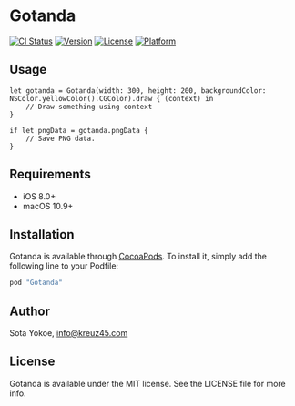 # Gotanda

[![CI Status](http://img.shields.io/travis/SotaYokoe/Gotanda.svg?style=flat)](https://travis-ci.org/SotaYokoe/Gotanda)
[![Version](https://img.shields.io/cocoapods/v/Gotanda.svg?style=flat)](http://cocoapods.org/pods/Gotanda)
[![License](https://img.shields.io/cocoapods/l/Gotanda.svg?style=flat)](http://cocoapods.org/pods/Gotanda)
[![Platform](https://img.shields.io/cocoapods/p/Gotanda.svg?style=flat)](http://cocoapods.org/pods/Gotanda)

## Usage

```
let gotanda = Gotanda(width: 300, height: 200, backgroundColor: NSColor.yellowColor().CGColor).draw { (context) in
    // Draw something using context
}

if let pngData = gotanda.pngData {
    // Save PNG data.
}
```

## Requirements

* iOS 8.0+
* macOS 10.9+

## Installation

Gotanda is available through [CocoaPods](http://cocoapods.org). To install
it, simply add the following line to your Podfile:

```ruby
pod "Gotanda"
```

## Author

Sota Yokoe, info@kreuz45.com

## License

Gotanda is available under the MIT license. See the LICENSE file for more info.
